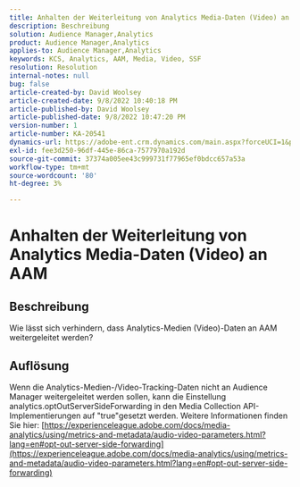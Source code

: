 ```yaml
---
title: Anhalten der Weiterleitung von Analytics Media-Daten (Video) an AAM
description: Beschreibung
solution: Audience Manager,Analytics
product: Audience Manager,Analytics
applies-to: Audience Manager,Analytics
keywords: KCS, Analytics, AAM, Media, Video, SSF
resolution: Resolution
internal-notes: null
bug: false
article-created-by: David Woolsey
article-created-date: 9/8/2022 10:40:18 PM
article-published-by: David Woolsey
article-published-date: 9/8/2022 10:47:20 PM
version-number: 1
article-number: KA-20541
dynamics-url: https://adobe-ent.crm.dynamics.com/main.aspx?forceUCI=1&pagetype=entityrecord&etn=knowledgearticle&id=6012852f-c72f-ed11-9db1-00224808613b
exl-id: fee3d250-96df-445e-86ca-7577970a192d
source-git-commit: 37374a005ee43c999731f77965ef0bdcc657a53a
workflow-type: tm+mt
source-wordcount: '80'
ht-degree: 3%

---
```


# Anhalten der Weiterleitung von Analytics Media-Daten (Video) an AAM

## Beschreibung

Wie lässt sich verhindern, dass Analytics-Medien (Video)-Daten an AAM weitergeleitet werden?

## Auflösung


Wenn die Analytics-Medien-/Video-Tracking-Daten nicht an Audience Manager weitergeleitet werden sollen, kann die Einstellung analytics.optOutServerSideForwarding in den Media Collection API-Implementierungen auf &quot;true&quot;gesetzt werden. Weitere Informationen finden Sie hier: [https://experienceleague.adobe.com/docs/media-analytics/using/metrics-and-metadata/audio-video-parameters.html?lang=en#opt-out-server-side-forwarding](https://experienceleague.adobe.com/docs/media-analytics/using/metrics-and-metadata/audio-video-parameters.html?lang=en#opt-out-server-side-forwarding)
